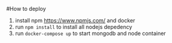 #How to deploy

1. install npm https://www.npmjs.com/ and docker
1. run ```npm install``` to install all nodejs depedency
1. run ```docker-compose up``` to start mongodb and node container
